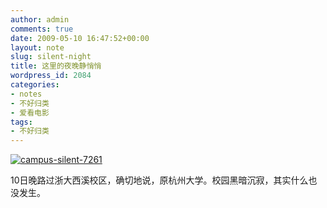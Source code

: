```yaml
---
author: admin
comments: true
date: 2009-05-10 16:47:52+00:00
layout: note
slug: silent-night
title: 这里的夜晚静悄悄
wordpress_id: 2084
categories:
- notes
- 不好归类
- 爱看电影
tags:
- 不好归类
---
```


[![campus-silent-7261](http://farm4.static.flickr.com/3664/3519132918_10bdcf4043.jpg)](http://www.flickr.com/photos/lookoo/3519132918/)

10日晚路过浙大西溪校区，确切地说，原杭州大学。校园黑暗沉寂，其实什么也没发生。
